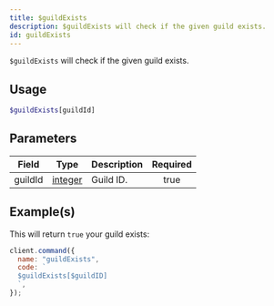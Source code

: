 ```yaml
---
title: $guildExists
description: $guildExists will check if the given guild exists.
id: guildExists
---
```


`$guildExists` will check if the given guild exists.

## Usage

```php
$guildExists[guildId]
```

## Parameters

| Field   | Type                                                                                                | Description | Required |
| ------- | --------------------------------------------------------------------------------------------------- | ----------- | :------: |
| guildId | [integer](https://developer.mozilla.org/en-US/docs/Web/JavaScript/Reference/Global_Objects/Integer) | Guild ID.   |   true   |

## Example(s)

This will return `true` your guild exists:

```javascript
client.command({
  name: "guildExists",
  code: `
  $guildExists[$guildID]
  `,
});
```
